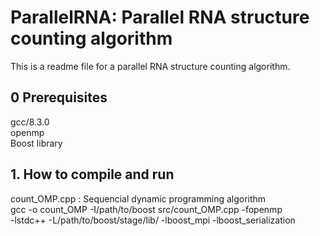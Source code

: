 # ParallelRNA: Parallel RNA structure counting algorithm
This is a readme file for a parallel RNA structure counting algorithm.
## 0 Prerequisites
gcc/8.3.0 <br />
openmp <br />
Boost library

## 1. How to compile and run
count_OMP.cpp : Sequencial dynamic programming algorithm <br />
gcc -o count_OMP -I/path/to/boost src/count_OMP.cpp -fopenmp <br /> 
-lstdc++ -L/path/to/boost/stage/lib/ -lboost_mpi -lboost_serialization

<!--## 2. Files-->
<!--The following files are included in this folder, in addition to this readme-->
<!--file, readme.md.-->
<!--<ul>-->
<!--<li>md.c: Main C program</li>-->
<!--<li>md.h: Header file for md.c</li>-->
<!--<li>md.in: Input parameter file (to be redirected to the standard input)</li>-->
<!--</ul>-->
<!--![Screen shot of MD simulation](ScreenShot.png)-->

